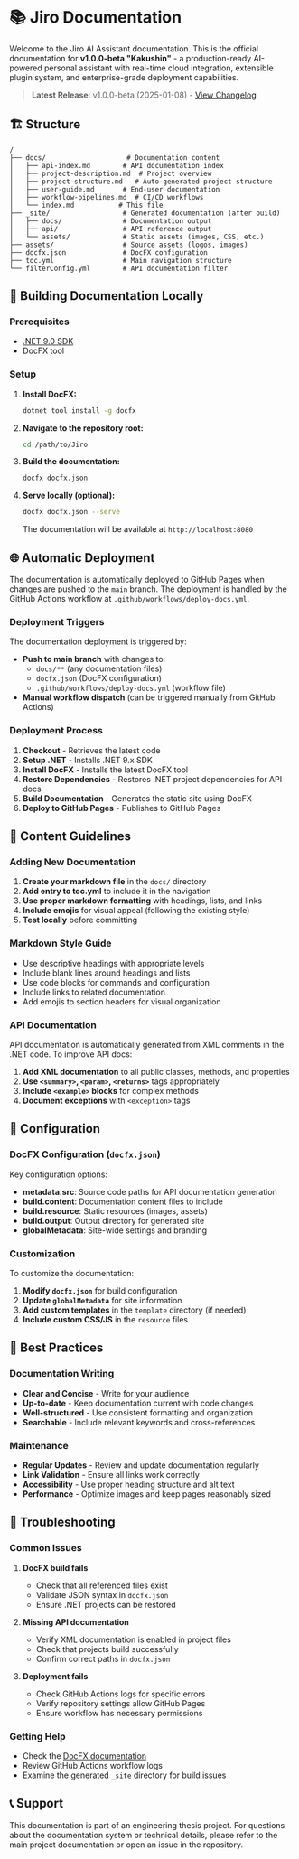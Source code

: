 # 📚 Jiro Documentation

Welcome to the Jiro AI Assistant documentation. This is the official documentation for **v1.0.0-beta "Kakushin"** - a production-ready AI-powered personal assistant with real-time cloud integration, extensible plugin system, and enterprise-grade deployment capabilities.

> **Latest Release**: v1.0.0-beta (2025-01-08) - [View Changelog](changelog/v1.0.0-beta.md)

## 🏗️ Structure

```text
/
├── docs/                    # Documentation content
│   ├── api-index.md        # API documentation index
│   ├── project-description.md  # Project overview
│   ├── project-structure.md   # Auto-generated project structure
│   ├── user-guide.md       # End-user documentation
│   ├── workflow-pipelines.md  # CI/CD workflows
│   └── index.md           # This file
├── _site/                  # Generated documentation (after build)
│   ├── docs/               # Documentation output
│   ├── api/                # API reference output
│   └── assets/             # Static assets (images, CSS, etc.)
├── assets/                 # Source assets (logos, images)
├── docfx.json              # DocFX configuration
├── toc.yml                 # Main navigation structure
└── filterConfig.yml        # API documentation filter
```

## 🚀 Building Documentation Locally

### Prerequisites

- [.NET 9.0 SDK](https://dotnet.microsoft.com/download/dotnet/9.0)
- DocFX tool

### Setup

1. **Install DocFX:**

   ```bash
   dotnet tool install -g docfx
   ```

2. **Navigate to the repository root:**

   ```bash
   cd /path/to/Jiro
   ```

3. **Build the documentation:**

   ```bash
   docfx docfx.json
   ```

4. **Serve locally (optional):**

   ```bash
   docfx docfx.json --serve
   ```

   The documentation will be available at `http://localhost:8080`

## 🌐 Automatic Deployment

The documentation is automatically deployed to GitHub Pages when changes are pushed to the `main` branch. The deployment is handled by the GitHub Actions workflow at `.github/workflows/deploy-docs.yml`.

### Deployment Triggers

The documentation deployment is triggered by:

- **Push to main branch** with changes to:
  - `docs/**` (any documentation files)
  - `docfx.json` (DocFX configuration)
  - `.github/workflows/deploy-docs.yml` (workflow file)
- **Manual workflow dispatch** (can be triggered manually from GitHub Actions)

### Deployment Process

1. **Checkout** - Retrieves the latest code
2. **Setup .NET** - Installs .NET 9.x SDK
3. **Install DocFX** - Installs the latest DocFX tool
4. **Restore Dependencies** - Restores .NET project dependencies for API docs
5. **Build Documentation** - Generates the static site using DocFX
6. **Deploy to GitHub Pages** - Publishes to GitHub Pages

## 📝 Content Guidelines

### Adding New Documentation

1. **Create your markdown file** in the `docs/` directory
2. **Add entry to toc.yml** to include it in the navigation
3. **Use proper markdown formatting** with headings, lists, and links
4. **Include emojis** for visual appeal (following the existing style)
5. **Test locally** before committing

### Markdown Style Guide

- Use descriptive headings with appropriate levels
- Include blank lines around headings and lists
- Use code blocks for commands and configuration
- Include links to related documentation
- Add emojis to section headers for visual organization

### API Documentation

API documentation is automatically generated from XML comments in the .NET code. To improve API docs:

1. **Add XML documentation** to all public classes, methods, and properties
2. **Use `<summary>`, `<param>`, `<returns>`** tags appropriately
3. **Include `<example>` blocks** for complex methods
4. **Document exceptions** with `<exception>` tags

## 🔧 Configuration

### DocFX Configuration (`docfx.json`)

Key configuration options:

- **metadata.src**: Source code paths for API documentation generation
- **build.content**: Documentation content files to include
- **build.resource**: Static resources (images, assets)
- **build.output**: Output directory for generated site
- **globalMetadata**: Site-wide settings and branding

### Customization

To customize the documentation:

1. **Modify `docfx.json`** for build configuration
2. **Update `globalMetadata`** for site information
3. **Add custom templates** in the `template` directory (if needed)
4. **Include custom CSS/JS** in the `resource` files

## 🎯 Best Practices

### Documentation Writing

- **Clear and Concise** - Write for your audience
- **Up-to-date** - Keep documentation current with code changes
- **Well-structured** - Use consistent formatting and organization
- **Searchable** - Include relevant keywords and cross-references

### Maintenance

- **Regular Updates** - Review and update documentation regularly
- **Link Validation** - Ensure all links work correctly
- **Accessibility** - Use proper heading structure and alt text
- **Performance** - Optimize images and keep pages reasonably sized

## 🐛 Troubleshooting

### Common Issues

1. **DocFX build fails**
   - Check that all referenced files exist
   - Validate JSON syntax in `docfx.json`
   - Ensure .NET projects can be restored

2. **Missing API documentation**
   - Verify XML documentation is enabled in project files
   - Check that projects build successfully
   - Confirm correct paths in `docfx.json`

3. **Deployment fails**
   - Check GitHub Actions logs for specific errors
   - Verify repository settings allow GitHub Pages
   - Ensure workflow has necessary permissions

### Getting Help

- Check the [DocFX documentation](https://dotnet.github.io/docfx/)
- Review GitHub Actions workflow logs
- Examine the generated `_site` directory for build issues

## 📞 Support

This documentation is part of an engineering thesis project. For questions about the documentation system or technical details, please refer to the main project documentation or open an issue in the repository.
